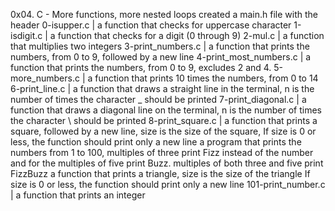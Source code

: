 0x04. C - More functions, more nested loops
created a main.h file with the header
0-isupper.c |  a function that checks for uppercase character
1-isdigit.c | a function that checks for a digit (0 through 9)
2-mul.c | a function that multiplies two integers
3-print_numbers.c | a function that prints the numbers, from 0 to 9, followed by a new line
4-print_most_numbers.c |  a function that prints the numbers, from 0 to 9, excludes 2 and 4.
5-more_numbers.c | a function that prints 10 times the numbers, from 0 to 14
6-print_line.c | a function that draws a straight line in the terminal, n is the number of times the character _ should be printed
7-print_diagonal.c | a function that draws a diagonal line on the terminal, n is the number of times the character \ should be printed
8-print_square.c | a function that prints a square, followed by a new line, size is the size of the square, If size is 0 or less, the function should print only a new line
a program that prints the numbers from 1 to 100, multiples of three print Fizz instead of the number and for the multiples of five print Buzz. multiples of both three and five print FizzBuzz
a function that prints a triangle, size is the size of the triangle If size is 0 or less, the function should print only a new line
101-print_number.c | a function that prints an integer

